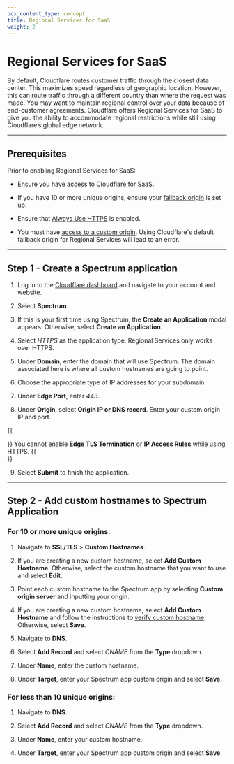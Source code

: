 ```yaml
---
pcx_content_type: concept
title: Regional Services for SaaS
weight: 2
---
```


# Regional Services for SaaS

By default, Cloudflare routes customer traffic through the closest data center. This maximizes speed regardless of geographic location. However, this can route traffic through a different country than where the request was made. You may want to maintain regional control over your data because of end-customer agreements. Cloudflare offers Regional Services for SaaS to give you the ability to accommodate regional restrictions while still using Cloudflare’s global edge network.

---

## Prerequisites

Prior to enabling Regional Services for SaaS:

* Ensure you have access to [Cloudflare for SaaS](/cloudflare-for-platforms/cloudflare-for-saas/#availability).

* If you have 10 or more unique origins, ensure your [fallback origin](/cloudflare-for-platforms/cloudflare-for-saas/start/getting-started/#step-1--create-fallback-origin-and-cname-target) is set up.

* Ensure that [Always Use HTTPS](/ssl/edge-certificates/additional-options/always-use-https/) is enabled.

* You must have [access to a custom origin](/cloudflare-for-platforms/cloudflare-for-saas/start/advanced-settings/custom-origin). Using Cloudflare's default fallback origin for Regional Services will lead to an error.

---

## Step 1 - Create a Spectrum application

1. Log in to the [Cloudflare dashboard](https://dash.cloudflare.com) and navigate to your account and website.

2. Select **Spectrum**.

3. If this is your first time using Spectrum, the **Create an Application** modal appears. Otherwise, select **Create an Application**.

4. Select *HTTPS* as the application type. Regional Services only works over HTTPS. 

5. Under **Domain**, enter the domain that will use Spectrum. The domain associated here is where all custom hostnames are going to point.

6. Choose the appropriate type of IP addresses for your subdomain.

7. Under **Edge Port**, enter *443*.

8. Under **Origin**, select **Origin IP or DNS record**. Enter your custom origin IP and port. 

{{<Aside type="note">}}
You cannot enable **Edge TLS Termination** or **IP Access Rules** while using HTTPS.
{{</Aside>}}

9. Select **Submit** to finish the application.

---

## Step 2 - Add custom hostnames to Spectrum Application

### For 10 or more unique origins:

1. Navigate to **SSL/TLS** > **Custom Hostnames**.

2. If you are creating a new custom hostname, select **Add Custom Hostname**. Otherwise, select the custom hostname that you want to use and select **Edit**.

3. Point each custom hostname to the Spectrum app by selecting **Custom origin server** and inputting your origin.

4. If you are creating a new custom hostname, select **Add Custom Hostname** and follow the instructions to [verify custom hostname](/cloudflare-for-platforms/cloudflare-for-saas/domain-support/hostname-verification/). Otherwise, select **Save**.

6. Navigate to **DNS**.

7. Select **Add Record** and select *CNAME* from the **Type** dropdown.

8. Under **Name**, enter the custom hostname.

9. Under **Target**, enter your Spectrum app custom origin and select **Save**.

### For less than 10 unique origins:

1. Navigate to **DNS**.

2. Select **Add Record** and select *CNAME* from the **Type** dropdown.

3. Under **Name**, enter your custom hostname.

4. Under **Target**, enter your Spectrum app custom origin and select **Save**.
